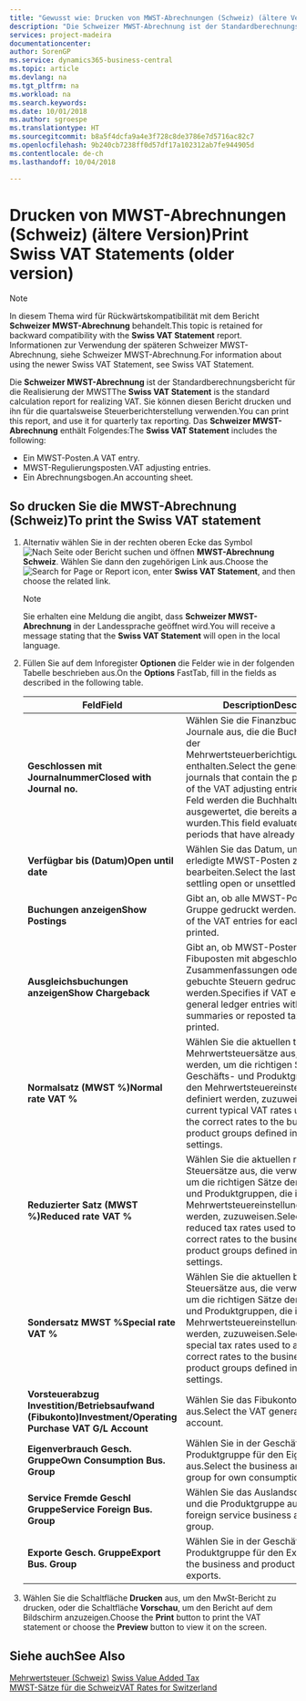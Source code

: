```yaml
---
title: "Gewusst wie: Drucken von MWST-Abrechnungen (Schweiz) (ältere Version)"
description: "Die Schweizer MWST-Abrechnung ist der Standardberechnungsbericht für die Realisierung der MWST Sie können diesen Bericht drucken und ihn für die quartalsweise Steuerberichterstellung verwenden."
services: project-madeira
documentationcenter: 
author: SorenGP
ms.service: dynamics365-business-central
ms.topic: article
ms.devlang: na
ms.tgt_pltfrm: na
ms.workload: na
ms.search.keywords: 
ms.date: 10/01/2018
ms.author: sgroespe
ms.translationtype: HT
ms.sourcegitcommit: b8a5f4dcfa9a4e3f728c8de3786e7d5716ac82c7
ms.openlocfilehash: 9b240cb7238ff0d57df17a102312ab7fe944905d
ms.contentlocale: de-ch
ms.lasthandoff: 10/04/2018

---
```

# <a name="print-swiss-vat-statements-older-version"></a><span data-ttu-id="e760b-104">Drucken von MWST-Abrechnungen (Schweiz) (ältere Version)</span><span class="sxs-lookup"><span data-stu-id="e760b-104">Print Swiss VAT Statements (older version)</span></span>

> [!NOTE]  
>  <span data-ttu-id="e760b-105">In diesem Thema wird für Rückwärtskompatibilität mit dem Bericht **Schweizer MWST-Abrechnung** behandelt.</span><span class="sxs-lookup"><span data-stu-id="e760b-105">This topic is retained for backward compatibility with the **Swiss VAT Statement** report.</span></span> <span data-ttu-id="e760b-106">Informationen zur Verwendung der späteren Schweizer MWST-Abrechnung, siehe Schweizer MWST-Abrechnung.</span><span class="sxs-lookup"><span data-stu-id="e760b-106">For information about using the newer Swiss VAT Statement, see Swiss VAT Statement.</span></span>  

<span data-ttu-id="e760b-107">Die **Schweizer MWST-Abrechnung** ist der Standardberechnungsbericht für die Realisierung der MWST</span><span class="sxs-lookup"><span data-stu-id="e760b-107">The **Swiss VAT Statement** is the standard calculation report for realizing VAT.</span></span> <span data-ttu-id="e760b-108">Sie können diesen Bericht drucken und ihn für die quartalsweise Steuerberichterstellung verwenden.</span><span class="sxs-lookup"><span data-stu-id="e760b-108">You can print this report, and use it for quarterly tax reporting.</span></span> <span data-ttu-id="e760b-109">Das **Schweizer MWST-Abrechnung** enthält Folgendes:</span><span class="sxs-lookup"><span data-stu-id="e760b-109">The **Swiss VAT Statement** includes the following:</span></span>  

- <span data-ttu-id="e760b-110">Ein MWST-Posten.</span><span class="sxs-lookup"><span data-stu-id="e760b-110">A VAT entry.</span></span>  
- <span data-ttu-id="e760b-111">MWST-Regulierungsposten.</span><span class="sxs-lookup"><span data-stu-id="e760b-111">VAT adjusting entries.</span></span>  
- <span data-ttu-id="e760b-112">Ein Abrechnungsbogen.</span><span class="sxs-lookup"><span data-stu-id="e760b-112">An accounting sheet.</span></span>  

## <a name="to-print-the-swiss-vat-statement"></a><span data-ttu-id="e760b-113">So drucken Sie die MWST-Abrechnung (Schweiz)</span><span class="sxs-lookup"><span data-stu-id="e760b-113">To print the Swiss VAT statement</span></span>  

1.  <span data-ttu-id="e760b-114">Alternativ wählen Sie in der rechten oberen Ecke das Symbol ![Nach Seite oder Bericht suchen](../../media/ui-search/search_small.png "Nach Seite oder Bericht suchen") und öffnen **MWST-Abrechnung Schweiz**. Wählen Sie dann den zugehörigen Link aus.</span><span class="sxs-lookup"><span data-stu-id="e760b-114">Choose the ![Search for Page or Report](../../media/ui-search/search_small.png "Search for Page or Report icon") icon, enter **Swiss VAT Statement**, and then choose the related link.</span></span>  

    > [!NOTE]  
    >  <span data-ttu-id="e760b-115">Sie erhalten eine Meldung die angibt, dass **Schweizer MWST-Abrechnung** in der Landessprache geöffnet wird.</span><span class="sxs-lookup"><span data-stu-id="e760b-115">You will receive a message stating that the **Swiss VAT Statement** will open in the local language.</span></span>  

2.  <span data-ttu-id="e760b-116">Füllen Sie auf dem Inforegister **Optionen** die Felder wie in der folgenden Tabelle beschrieben aus.</span><span class="sxs-lookup"><span data-stu-id="e760b-116">On the **Options** FastTab, fill in the fields as described in the following table.</span></span>  

    |<span data-ttu-id="e760b-117">Feld</span><span class="sxs-lookup"><span data-stu-id="e760b-117">Field</span></span>|<span data-ttu-id="e760b-118">Description</span><span class="sxs-lookup"><span data-stu-id="e760b-118">Description</span></span>|  
    |---------------------------------|---------------------------------------|  
    |<span data-ttu-id="e760b-119">**Geschlossen mit Journalnummer**</span><span class="sxs-lookup"><span data-stu-id="e760b-119">**Closed with Journal no.**</span></span>|<span data-ttu-id="e760b-120">Wählen Sie die Finanzbuchhaltungserf.-Journale aus, die die Buchungsquelle der Mehrwertsteuerberichtigungsbuchungen enthalten.</span><span class="sxs-lookup"><span data-stu-id="e760b-120">Select the general ledger journals that contain the posting source of the VAT adjusting entries.</span></span> <span data-ttu-id="e760b-121">In diesem Feld werden die Buchhaltungsperioden ausgewertet, die bereits ausgeglichen wurden.</span><span class="sxs-lookup"><span data-stu-id="e760b-121">This field evaluates accounting periods that have already been settled.</span></span>|  
    |<span data-ttu-id="e760b-122">**Verfügbar bis (Datum)**</span><span class="sxs-lookup"><span data-stu-id="e760b-122">**Open until date**</span></span>|<span data-ttu-id="e760b-123">Wählen Sie das Datum, um offene oder erledigte MWST-Posten zu bearbeiten.</span><span class="sxs-lookup"><span data-stu-id="e760b-123">Select the last date for settling open or unsettled VAT entries.</span></span>|  
    |<span data-ttu-id="e760b-124">**Buchungen anzeigen**</span><span class="sxs-lookup"><span data-stu-id="e760b-124">**Show Postings**</span></span>|<span data-ttu-id="e760b-125">Gibt an, ob alle MWST-Posten für jede Gruppe gedruckt werden.</span><span class="sxs-lookup"><span data-stu-id="e760b-125">Specifies if all of the VAT entries for each group will be printed.</span></span>|  
    |<span data-ttu-id="e760b-126">**Ausgleichsbuchungen anzeigen**</span><span class="sxs-lookup"><span data-stu-id="e760b-126">**Show Chargeback**</span></span>|<span data-ttu-id="e760b-127">Gibt an, ob MWST-Posten und Fibuposten mit abgeschlossenen Zusammenfassungen oder erneut gebuchte Steuern gedruckt werden.</span><span class="sxs-lookup"><span data-stu-id="e760b-127">Specifies if VAT entries and general ledger entries with closed summaries or reposted tax will be printed.</span></span>|  
    |<span data-ttu-id="e760b-128">**Normalsatz (MWST %)**</span><span class="sxs-lookup"><span data-stu-id="e760b-128">**Normal rate VAT %**</span></span>|<span data-ttu-id="e760b-129">Wählen Sie die aktuellen typischen Mehrwertsteuersätze aus, die verwendet werden, um die richtigen Sätze den Geschäfts- und Produktgruppen, die in den Mehrwertsteuereinstellungen definiert werden, zuzuweisen.</span><span class="sxs-lookup"><span data-stu-id="e760b-129">Select the current typical VAT rates used to assign the correct rates to the business and product groups defined in the VAT settings.</span></span>|  
    |<span data-ttu-id="e760b-130">**Reduzierter Satz (MWST %)**</span><span class="sxs-lookup"><span data-stu-id="e760b-130">**Reduced rate VAT %**</span></span>|<span data-ttu-id="e760b-131">Wählen Sie die aktuellen reduzierten Steuersätze aus, die verwendet werden, um die richtigen Sätze den Geschäfts- und Produktgruppen, die in den Mehrwertsteuereinstellungen definiert werden, zuzuweisen.</span><span class="sxs-lookup"><span data-stu-id="e760b-131">Select the current reduced tax rates used to assign the correct rates to the business and product groups defined in the VAT settings.</span></span>|  
    |<span data-ttu-id="e760b-132">**Sondersatz MWST %**</span><span class="sxs-lookup"><span data-stu-id="e760b-132">**Special rate VAT %**</span></span>|<span data-ttu-id="e760b-133">Wählen Sie die aktuellen besonderen Steuersätze aus, die verwendet werden, um die richtigen Sätze den Geschäfts- und Produktgruppen, die in den Mehrwertsteuereinstellungen definiert werden, zuzuweisen.</span><span class="sxs-lookup"><span data-stu-id="e760b-133">Select the current special tax rates used to assign the correct rates to the business and product groups defined in the VAT settings.</span></span>|  
    |<span data-ttu-id="e760b-134">**Vorsteuerabzug Investition/Betriebsaufwand (Fibukonto)**</span><span class="sxs-lookup"><span data-stu-id="e760b-134">**Investment/Operating Purchase VAT G/L Account**</span></span>|<span data-ttu-id="e760b-135">Wählen Sie das Fibukonto für die MWST aus.</span><span class="sxs-lookup"><span data-stu-id="e760b-135">Select the VAT general ledger account.</span></span>|  
    |<span data-ttu-id="e760b-136">**Eigenverbrauch Gesch. Gruppe**</span><span class="sxs-lookup"><span data-stu-id="e760b-136">**Own Consumption Bus. Group**</span></span>|<span data-ttu-id="e760b-137">Wählen Sie in der Geschäfts- und Produktgruppe für den Eigenverbrauch aus.</span><span class="sxs-lookup"><span data-stu-id="e760b-137">Select the business and product group for own consumptions.</span></span>|  
    |<span data-ttu-id="e760b-138">**Service Fremde Geschl Gruppe**</span><span class="sxs-lookup"><span data-stu-id="e760b-138">**Service Foreign Bus. Group**</span></span>|<span data-ttu-id="e760b-139">Wählen Sie das Auslandsdienstgeschäft und die Produktgruppe aus.</span><span class="sxs-lookup"><span data-stu-id="e760b-139">Select the foreign service business and product group.</span></span>|  
    |<span data-ttu-id="e760b-140">**Exporte Gesch. Gruppe**</span><span class="sxs-lookup"><span data-stu-id="e760b-140">**Export Bus. Group**</span></span>|<span data-ttu-id="e760b-141">Wählen Sie in der Geschäfts- und Produktgruppe für den Export aus.</span><span class="sxs-lookup"><span data-stu-id="e760b-141">Select the business and product group for exports.</span></span>|  

3.  <span data-ttu-id="e760b-142">Wählen Sie die Schaltfläche **Drucken** aus, um den MwSt-Bericht zu drucken, oder die Schaltfläche **Vorschau**, um den Bericht auf dem Bildschirm anzuzeigen.</span><span class="sxs-lookup"><span data-stu-id="e760b-142">Choose the **Print** button to print the VAT statement or choose the **Preview** button to view it on the screen.</span></span>  

## <a name="see-also"></a><span data-ttu-id="e760b-143">Siehe auch</span><span class="sxs-lookup"><span data-stu-id="e760b-143">See Also</span></span>  
 <span data-ttu-id="e760b-144">[Mehrwertsteuer (Schweiz)](swiss-value-added-tax.md) </span><span class="sxs-lookup"><span data-stu-id="e760b-144">[Swiss Value Added Tax](swiss-value-added-tax.md) </span></span>  
 [<span data-ttu-id="e760b-145">MWST-Sätze für die Schweiz</span><span class="sxs-lookup"><span data-stu-id="e760b-145">VAT Rates for Switzerland</span></span>](vat-rates-for-switzerland.md)

